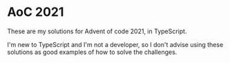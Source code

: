 # AoC 2021

These are my solutions for Advent of code 2021, in TypeScript.

I'm new to TypeScript and I'm not a developer, so I don't advise using these solutions as good examples of how to solve the challenges.
